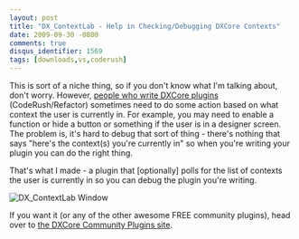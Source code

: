 ```yaml
---
layout: post
title: "DX_ContextLab - Help in Checking/Debugging DXCore Contexts"
date: 2009-09-30 -0800
comments: true
disqus_identifier: 1569
tags: [downloads,vs,coderush]
---
```

This is sort of a niche thing, so if you don't know what I'm talking
about, don't worry. However, [people who write DXCore
plugins](http://code.google.com/p/dxcorecommunityplugins/)
(CodeRush/Refactor) sometimes need to do some action based on what
context the user is currently in. For example, you may need to enable a
function or hide a button or something if the user is in a designer
screen. The problem is, it's hard to debug that sort of thing - there's
nothing that says "here's the context(s) you're currently in" so when
you're writing your plugin you can do the right thing.

That's what I made - a plugin that [optionally] polls for the list of
contexts the user is currently in so you can debug the plugin you're
writing.

![DX\_ContextLab
Window](http://dxcorecommunityplugins.googlecode.com/svn/trunk/DX_ContextLab/screenshots/lab-window.png "DX_ContextLab Window")

If you want it (or any of the other awesome FREE community plugins),
head over to [the DXCore Community Plugins
site](http://code.google.com/p/dxcorecommunityplugins/).

